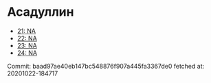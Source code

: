 # Асадуллин
- [21: NA](21.md)
- [22: NA](22.md)
- [23: NA](23.md)
- [24: NA](24.md)

Commit: baad97ae40eb147bc548876f907a445fa3367de0
 fetched at: 20201022-184717
